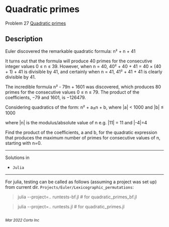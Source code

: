 # Quadratic primes

  Problem 27 [Quadratic primes](https://projecteuler.net/problem=27)

## Description
Euler discovered the remarkable quadratic formula: n² + n + 41

It turns out that the formula will produce 40 primes for the consecutive integer values 0 ≤ n ≤ 39. However, when n = 40, 40² + 40 + 41 = 40 × (40 + 1) + 41 is divisible by 41, and certainly when n = 41, 41² + 41 + 41 is clearly divisible by 41.

The incredible formula n² - 79n + 1601 was discovered, which produces 80 primes for the consecutive values 0 ≤ n ≤ 79. The product of the coefficients, −79 and 1601, is −126479.

Considering quadratics of the form: n² + a⨱n + b, where |a| < 1000 and |b|  ≤ 1000

where |n| is the modulus/absolute value of n
e.g. |11| = 11 and |-4|=4

Find the product of the coefficients, a and b, for the quadratic expression that produces the maximum number of primes for consecutive values of n, starting with n=0.
<hr />

Solutions in
  - `Julia`

<hr />

For julia, testing can be called as follows (assuming a project was set up) from current dir. `Projects/Euler/Lexicographic_permutations`:

> julia --project=.. runtests-bf.jl  # for quadratic_primes_bf.jl

> julia --project=.. runtests.jl     # for quadratic_primes.jl

```julia-repl
```

<p><sub><em>Mar 2022 Corto Inc</sub></em></p>
